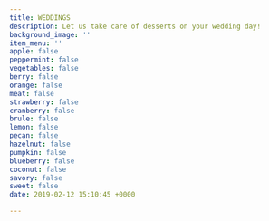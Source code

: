 ```yaml
---
title: WEDDINGS
description: Let us take care of desserts on your wedding day!
background_image: ''
item_menu: ''
apple: false
peppermint: false
vegetables: false
berry: false
orange: false
meat: false
strawberry: false
cranberry: false
brule: false
lemon: false
pecan: false
hazelnut: false
pumpkin: false
blueberry: false
coconut: false
savory: false
sweet: false
date: 2019-02-12 15:10:45 +0000

---
```

